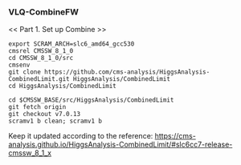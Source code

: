 ### VLQ-CombineFW

<< Part 1. Set up Combine >>

    export SCRAM_ARCH=slc6_amd64_gcc530
    cmsrel CMSSW_8_1_0
    cd CMSSW_8_1_0/src
    cmsenv
    git clone https://github.com/cms-analysis/HiggsAnalysis-CombinedLimit.git HiggsAnalysis/CombinedLimit
    cd HiggsAnalysis/CombinedLimit

    cd $CMSSW_BASE/src/HiggsAnalysis/CombinedLimit
    git fetch origin
    git checkout v7.0.13
    scramv1 b clean; scramv1 b

  Keep it updated according to the reference: https://cms-analysis.github.io/HiggsAnalysis-CombinedLimit/#slc6cc7-release-cmssw_8_1_x
